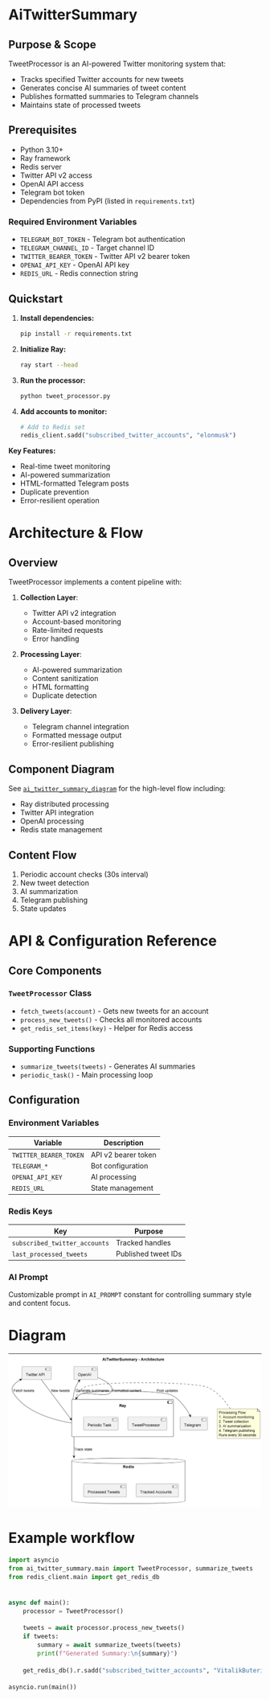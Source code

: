 # AiTwitterSummary

## Purpose & Scope
TweetProcessor is an AI-powered Twitter monitoring system that:
- Tracks specified Twitter accounts for new tweets
- Generates concise AI summaries of tweet content
- Publishes formatted summaries to Telegram channels
- Maintains state of processed tweets

## Prerequisites
- Python 3.10+
- Ray framework
- Redis server
- Twitter API v2 access
- OpenAI API access
- Telegram bot token
- Dependencies from PyPI (listed in `requirements.txt`)

### Required Environment Variables
- `TELEGRAM_BOT_TOKEN` - Telegram bot authentication
- `TELEGRAM_CHANNEL_ID` - Target channel ID
- `TWITTER_BEARER_TOKEN` - Twitter API v2 bearer token
- `OPENAI_API_KEY` - OpenAI API key
- `REDIS_URL` - Redis connection string

## Quickstart
1. **Install dependencies:**
   ```bash
   pip install -r requirements.txt
   ```

2. **Initialize Ray:**
   ```bash
   ray start --head
   ```

3. **Run the processor:**
   ```bash
   python tweet_processor.py
   ```

4. **Add accounts to monitor:**
   ```python
   # Add to Redis set
   redis_client.sadd("subscribed_twitter_accounts", "elonmusk")
   ```

**Key Features:**
- Real-time tweet monitoring
- AI-powered summarization
- HTML-formatted Telegram posts
- Duplicate prevention
- Error-resilient operation

# Architecture & Flow

## Overview
TweetProcessor implements a content pipeline with:

1. **Collection Layer**:
   - Twitter API v2 integration
   - Account-based monitoring
   - Rate-limited requests
   - Error handling

2. **Processing Layer**:
   - AI-powered summarization
   - Content sanitization
   - HTML formatting
   - Duplicate detection

3. **Delivery Layer**:
   - Telegram channel integration
   - Formatted message output
   - Error-resilient publishing

## Component Diagram
See [`ai_twitter_summary_diagram`](images/diagrams/ai_twitter_summary.png) for the high-level flow including:
- Ray distributed processing
- Twitter API integration
- OpenAI processing
- Redis state management

## Content Flow
1. Periodic account checks (30s interval)
2. New tweet detection
3. AI summarization
4. Telegram publishing
5. State updates

# API & Configuration Reference

## Core Components

### `TweetProcessor` Class
- `fetch_tweets(account)` - Gets new tweets for an account
- `process_new_tweets()` - Checks all monitored accounts
- `get_redis_set_items(key)` - Helper for Redis access

### Supporting Functions
- `summarize_tweets(tweets)` - Generates AI summaries
- `periodic_task()` - Main processing loop

## Configuration

### Environment Variables
| Variable | Description |
|----------|-------------|
| `TWITTER_BEARER_TOKEN` | API v2 bearer token |
| `TELEGRAM_*` | Bot configuration |
| `OPENAI_API_KEY` | AI processing |
| `REDIS_URL` | State management |

### Redis Keys
| Key | Purpose |
|-----|---------|
| `subscribed_twitter_accounts` | Tracked handles |
| `last_processed_tweets` | Published tweet IDs |

### AI Prompt
Customizable prompt in `AI_PROMPT` constant for controlling summary style and content focus.

# Diagram
![ai_twitter_summary.png](images/diagrams/ai_twitter_summary.png)

# Example workflow
```python
import asyncio
from ai_twitter_summary.main import TweetProcessor, summarize_tweets
from redis_client.main import get_redis_db


async def main():
    processor = TweetProcessor()

    tweets = await processor.process_new_tweets()
    if tweets:
        summary = await summarize_tweets(tweets)
        print(f"Generated Summary:\n{summary}")

    get_redis_db().r.sadd("subscribed_twitter_accounts", "VitalikButerin")

asyncio.run(main())
```
